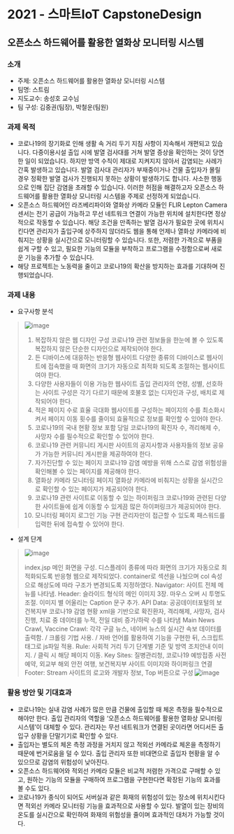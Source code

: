 # 2021 - 스마트IoT CapstoneDesign
## 오픈소스 하드웨어를 활용한 열화상 모니터링 시스템

### 소개
* 주제: 오픈소스 하드웨어를 활용한 열화상 모니터링 시스템
* 팀명: 스트림
* 지도교수: 송성호 교수님
* 팀 구성: 김중권(팀장), 박철운(팀원)

### 과제 목적
*  코로나19의 장기화로 인해 생활 속 거리 두기 지침 사항이 지속해서 개편되고 있습니다. 다중이용시설 출입 시에 발열 검사대를 거쳐 발열 증상을 확인하는 것이 당연한 일이 되었습니다. 하지만 방역 수칙이 제대로 지켜지지 않아서 감염되는 사례가 간혹 발생하고 있습니다. 발열 검사대 관리자가 부재중이거나 건물 출입자가 몰릴 경우 정확한 발열 검사가 진행되지 못하는 상황이 발생하기도 합니다. 사소한 행동으로 인해 집단 감염을 초래할 수 있습니다. 이러한 허점을 해결하고자 오픈소스 하드웨어를 활용한 열화상 모니터링 시스템을 주제로 선정하게 되었습니다.
* 오픈소스 하드웨어인 라즈베리파이와 열화상 카메라 모듈인 FLIR Lepton Camera 센서는 전기 공급이 가능하고 무선 네트워크 연결이 가능한 위치에 설치한다면 정상적으로 작동할 수 있습니다. 해당 조건을 만족하는 발열 검사가 필요한 곳에 위치시킨다면 관리자가 출입구에 상주하지 않더라도 웹을 통해 언제나 열화상 카메라에 비춰지는 상황을 실시간으로 모니터링할 수 있습니다. 또한, 저렴한 가격으로 부품을 쉽게 구할 수 있고, 필요한 기능의 모듈을 부착하고 프로그램을 수정함으로써 새로운 기능을 추가할 수 있습니다.
* 해당 프로젝트는 노동력을 줄이고 코로나19의 확산을 방지하는 효과를 기대하며 진행되었습니다.

### 과제 내용
* 요구사항 분석
> ![image](https://user-images.githubusercontent.com/67696918/121801622-2a6ca280-cc73-11eb-915d-5f99cf84858f.png)
> 
> 1. 복잡하지 않은 웹 디자인 구성
> 코로나19 관련 정보들을 한눈에 볼 수 있도록 복잡하지 않은 단순한 디자인으로 제작되어야 한다.
> 2. 든 디바이스에 대응하는 반응형 웹사이트
> 다양한 종류의 디바이스로 웹사이트에 접속했을 때 화면의 크기가 자동으로 최적화 되도록 조절하는 웹사이트여야 한다.
> 3. 다양한 사용자들이 이용 가능한 웹사이트
> 출입 관리자의 연령, 성별, 선호하는 사이트 구성은 각기 다르기 때문에 호불호 없는 디자인과 구성, 배치로 제작되어야 한다.
> 4. 적은 페이지 수로 효율 극대화
> 웹사이트를 구성하는 페이지의 수를 최소화시켜서 페이지 이동 횟수를 줄이되 효율적으로 정보를 확인할 수 있어야 한다.
> 5. 코로나19의 국내 현황 정보 포함
> 당일 코로나19의 확진자 수, 격리해제 수, 사망자 수를 필수적으로 확인할 수 있어야 한다.
> 6. 코로나19 관련 커뮤니티 게시판
> 사이트의 공지사항과 사용자들의 정보 공유가 가능한 커뮤니티 게시판을 제공하여야 한다.
> 7. 자가진단할 수 있는 페이지
> 코로나19 감염 예방을 위해 스스로 감염 위험성을 확인해볼 수 있는 페이지를 제공해야 한다.
> 8. 열화상 카메라 모니터링 페이지
> 열화상 카메라에 비춰지는 상황을 실시간으로 확인할 수 있는 페이지가 제공되어야 한다.
> 9. 코로나19 관련 사이트로 이동할 수 있는 하이퍼링크
> 코로나19와 관련된 다양한 사이트들에 쉽게 이동할 수 있게끔 많은 하이퍼링크가 제공되어야 한다.
> 10. 모니터링 페이지 로그인 기능 구현
> 관리자만이 접근할 수 있도록 패스워드를 입력한 뒤에 접속할 수 있어야 한다.

* 설계 단계
> ![image](https://user-images.githubusercontent.com/67696918/121801743-d31b0200-cc73-11eb-9684-a0b0ff7f133e.png)
> 
> index.jsp
> 메인 화면을 구성.
> 디스플레이 종류에 따라 화면의 크기가 자동으로 최적화되도록 반응형 웹으로 제작되었다. container로 섹션을 나눴으며 col 속성으로 해상도에 따라 구조가 변경되도록 지정하였다.
> Navigator: 사이트 전체 메뉴를 나타냄.
> Header: 슬라이드 형식의 메인 이미지 3장. 마우스 오버 시 투명도 조절. 이미지 별 어울리는 Caption 문구 추가.
> API Data: 공공데이터포털의 보건복지부 코로나19 감염 현황 xml을 기반으로 확진환자, 격리해제, 사망자, 검사진행, 치료 중 데이터를 누적, 전일 대비 증가/하락 수를 나타냄
> Main News Crawl, Vaccine Crawl: 각각 구글 뉴스, 네이버 뉴스의 실시간 속보 데이터를 출력함. / 크롤링 기법 사용. / 자바 언어를 활용하여 기능을 구현한 뒤, 스크립트 태그로 js파일 적용.
> Rule: 사회적 거리 두기 단계별 기준 및 방역 조치안내 이미지. / 클릭 시 해당 페이지 이동.
> Key Sites: 질병관리청, 코로나19 예방접종 사전예약, 외교부 해외 안전 여행, 보건복지부 사이트 이미지와 하이퍼링크 연결
> Footer: Stream 사이트의 로고와 개발자 정보, Top 버튼으로 구성
> ![image](https://user-images.githubusercontent.com/67696918/121801802-43c21e80-cc74-11eb-8e55-fd53e43d22b7.png)


### 활용 방안 및 기대효과
* 코로나19는 실내 감염 사례가 많은 만큼 건물에 출입할 때 체온 측정을 필수적으로 해야만 한다. 출입 관리자의 역할을 ‘오픈소스 하드웨어를 활용한 열화상 모니터링 시스템’이 대체할 수 있다. 관리자는 무선 네트워크가 연결된 곳이라면 어디서든 출입구 상황을 단말기기로 확인할 수 있다.
* 출입자는 별도의 체온 측정 과정을 거치지 않고 적외선 카메라로 체온을 측정하기 때문에 번거로움을 덜 수 있다. 출입 관리자 또한 비대면으로 출입자 현황을 알 수 있으므로 감염의 위험성이 낮아진다.
* 오픈소스 하드웨어와 적외선 카메라 모듈은 비교적 저렴한 가격으로 구매할 수 있고, 원하는 기능의 모듈을 구매하여 프로그램을 구현한다면 확장된 기능의 효과를 볼 수도 있다.
* 코로나19가 종식이 되어도 서버실과 같은 화재의 위험성이 있는 장소에 위치시킨다면 적외선 카메라 모니터링 기능을 효과적으로 사용할 수 있다. 발열이 있는 장비의 온도를 실시간으로 확인하여 화재의 위험성을 줄이며 효과적인 대처가 가능할 것이다.





